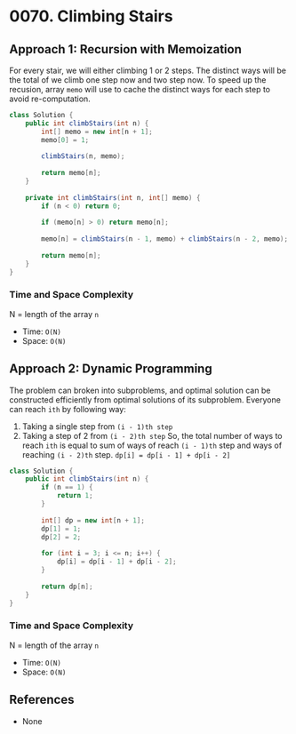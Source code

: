 # 0070. Climbing Stairs

## Approach 1: Recursion with Memoization
For every stair, we will either climbing 1 or 2 steps. The distinct ways will be the total of we climb one step now and two step now. To speed up the recusion, array `memo` will use to cache the distinct ways for each step to avoid re-computation.

```Java
class Solution {
    public int climbStairs(int n) {        
        int[] memo = new int[n + 1];
        memo[0] = 1;
        
        climbStairs(n, memo);
        
        return memo[n];
    }
    
    private int climbStairs(int n, int[] memo) {
        if (n < 0) return 0;
        
        if (memo[n] > 0) return memo[n];
        
        memo[n] = climbStairs(n - 1, memo) + climbStairs(n - 2, memo); 
        
        return memo[n];
    }
}
```

### Time and Space Complexity

N = length of the array `n`
- Time: `O(N)`
- Space: `O(N)`


## Approach 2: Dynamic Programming
The problem can broken into subproblems, and optimal solution can be constructed efficiently from optimal solutions of its subproblem. Everyone can reach `ith` by following way:
1. Taking a single step from `(i - 1)th step`
2. Taking a step of 2 from `(i - 2)th step`
So, the total number of ways to reach `ith` is equal to sum of ways of reach `(i - 1)th` step and ways of reaching `(i - 2)th` step.
`dp[i] = dp[i - 1] + dp[i - 2]`

```Java
class Solution {
    public int climbStairs(int n) {     
        if (n == 1) {
            return 1;
        }
        
        int[] dp = new int[n + 1];
        dp[1] = 1;
        dp[2] = 2;
        
        for (int i = 3; i <= n; i++) {
            dp[i] = dp[i - 1] + dp[i - 2];
        }
        
        return dp[n];
    }
}
```

### Time and Space Complexity

N = length of the array `n`
- Time: `O(N)`
- Space: `O(N)`

## References
- None